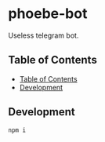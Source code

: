 # phoebe-bot

Useless telegram bot.

## Table of Contents

- [Table of Contents](#table-of-contents)
- [Development](#development)

## Development

```sh
npm i
```
